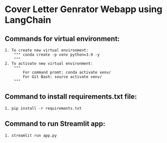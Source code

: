 # Cover Letter Genrator Webapp using LangChain

## Commands for virtual environment:
    1. To create new virtual environment:
        """ conda create -p venv python=3.9 -y
        """
    2. To activate new virtual environment:
        """
            For command promt: conda activate venv/
            For Git Bash: source activate venv/
        """
## Command to install requirements.txt file:
    1. pip install -r requirements.txt

## Command to run Streamlit app:
    1. streamlit run app.py
